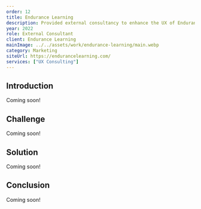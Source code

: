 ```yaml
---
order: 12
title: Endurance Learning
description: Provided external consultancy to enhance the UX of Endurance Learning's dashboard, optimizing usability and navigation for a more intuitive online education platform.
year: 2022
role: External Consultant
client: Endurance Learning
mainImage: ../../assets/work/endurance-learning/main.webp
category: Marketing
siteUrl: https://endurancelearning.com/
services: ["UX Consulting"]
---
```


## Introduction

Coming soon!

## Challenge

Coming soon!

## Solution

Coming soon!

## Conclusion

Coming soon!
